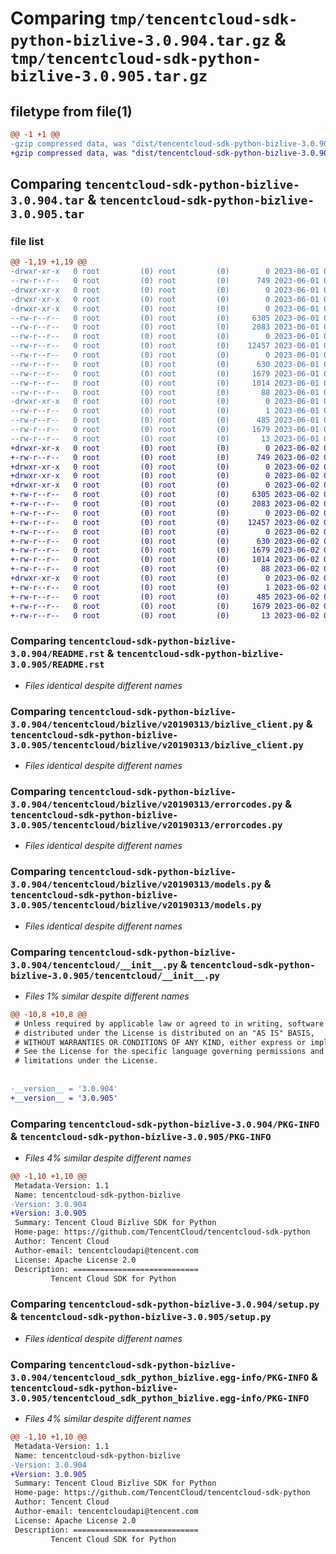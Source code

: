 # Comparing `tmp/tencentcloud-sdk-python-bizlive-3.0.904.tar.gz` & `tmp/tencentcloud-sdk-python-bizlive-3.0.905.tar.gz`

## filetype from file(1)

```diff
@@ -1 +1 @@
-gzip compressed data, was "dist/tencentcloud-sdk-python-bizlive-3.0.904.tar", last modified: Thu Jun  1 02:26:46 2023, max compression
+gzip compressed data, was "dist/tencentcloud-sdk-python-bizlive-3.0.905.tar", last modified: Fri Jun  2 00:20:56 2023, max compression
```

## Comparing `tencentcloud-sdk-python-bizlive-3.0.904.tar` & `tencentcloud-sdk-python-bizlive-3.0.905.tar`

### file list

```diff
@@ -1,19 +1,19 @@
-drwxr-xr-x   0 root         (0) root         (0)        0 2023-06-01 02:26:46.000000 tencentcloud-sdk-python-bizlive-3.0.904/
--rw-r--r--   0 root         (0) root         (0)      749 2023-06-01 02:26:46.000000 tencentcloud-sdk-python-bizlive-3.0.904/README.rst
-drwxr-xr-x   0 root         (0) root         (0)        0 2023-06-01 02:26:46.000000 tencentcloud-sdk-python-bizlive-3.0.904/tencentcloud/
-drwxr-xr-x   0 root         (0) root         (0)        0 2023-06-01 02:26:46.000000 tencentcloud-sdk-python-bizlive-3.0.904/tencentcloud/bizlive/
-drwxr-xr-x   0 root         (0) root         (0)        0 2023-06-01 02:26:46.000000 tencentcloud-sdk-python-bizlive-3.0.904/tencentcloud/bizlive/v20190313/
--rw-r--r--   0 root         (0) root         (0)     6305 2023-06-01 02:26:46.000000 tencentcloud-sdk-python-bizlive-3.0.904/tencentcloud/bizlive/v20190313/bizlive_client.py
--rw-r--r--   0 root         (0) root         (0)     2083 2023-06-01 02:26:46.000000 tencentcloud-sdk-python-bizlive-3.0.904/tencentcloud/bizlive/v20190313/errorcodes.py
--rw-r--r--   0 root         (0) root         (0)        0 2023-06-01 02:26:46.000000 tencentcloud-sdk-python-bizlive-3.0.904/tencentcloud/bizlive/v20190313/__init__.py
--rw-r--r--   0 root         (0) root         (0)    12457 2023-06-01 02:26:46.000000 tencentcloud-sdk-python-bizlive-3.0.904/tencentcloud/bizlive/v20190313/models.py
--rw-r--r--   0 root         (0) root         (0)        0 2023-06-01 02:26:46.000000 tencentcloud-sdk-python-bizlive-3.0.904/tencentcloud/bizlive/__init__.py
--rw-r--r--   0 root         (0) root         (0)      630 2023-06-01 02:26:46.000000 tencentcloud-sdk-python-bizlive-3.0.904/tencentcloud/__init__.py
--rw-r--r--   0 root         (0) root         (0)     1679 2023-06-01 02:26:46.000000 tencentcloud-sdk-python-bizlive-3.0.904/PKG-INFO
--rw-r--r--   0 root         (0) root         (0)     1014 2023-06-01 02:26:46.000000 tencentcloud-sdk-python-bizlive-3.0.904/setup.py
--rw-r--r--   0 root         (0) root         (0)       88 2023-06-01 02:26:46.000000 tencentcloud-sdk-python-bizlive-3.0.904/setup.cfg
-drwxr-xr-x   0 root         (0) root         (0)        0 2023-06-01 02:26:46.000000 tencentcloud-sdk-python-bizlive-3.0.904/tencentcloud_sdk_python_bizlive.egg-info/
--rw-r--r--   0 root         (0) root         (0)        1 2023-06-01 02:26:46.000000 tencentcloud-sdk-python-bizlive-3.0.904/tencentcloud_sdk_python_bizlive.egg-info/dependency_links.txt
--rw-r--r--   0 root         (0) root         (0)      485 2023-06-01 02:26:46.000000 tencentcloud-sdk-python-bizlive-3.0.904/tencentcloud_sdk_python_bizlive.egg-info/SOURCES.txt
--rw-r--r--   0 root         (0) root         (0)     1679 2023-06-01 02:26:46.000000 tencentcloud-sdk-python-bizlive-3.0.904/tencentcloud_sdk_python_bizlive.egg-info/PKG-INFO
--rw-r--r--   0 root         (0) root         (0)       13 2023-06-01 02:26:46.000000 tencentcloud-sdk-python-bizlive-3.0.904/tencentcloud_sdk_python_bizlive.egg-info/top_level.txt
+drwxr-xr-x   0 root         (0) root         (0)        0 2023-06-02 00:20:56.000000 tencentcloud-sdk-python-bizlive-3.0.905/
+-rw-r--r--   0 root         (0) root         (0)      749 2023-06-02 00:20:55.000000 tencentcloud-sdk-python-bizlive-3.0.905/README.rst
+drwxr-xr-x   0 root         (0) root         (0)        0 2023-06-02 00:20:56.000000 tencentcloud-sdk-python-bizlive-3.0.905/tencentcloud/
+drwxr-xr-x   0 root         (0) root         (0)        0 2023-06-02 00:20:56.000000 tencentcloud-sdk-python-bizlive-3.0.905/tencentcloud/bizlive/
+drwxr-xr-x   0 root         (0) root         (0)        0 2023-06-02 00:20:56.000000 tencentcloud-sdk-python-bizlive-3.0.905/tencentcloud/bizlive/v20190313/
+-rw-r--r--   0 root         (0) root         (0)     6305 2023-06-02 00:20:55.000000 tencentcloud-sdk-python-bizlive-3.0.905/tencentcloud/bizlive/v20190313/bizlive_client.py
+-rw-r--r--   0 root         (0) root         (0)     2083 2023-06-02 00:20:55.000000 tencentcloud-sdk-python-bizlive-3.0.905/tencentcloud/bizlive/v20190313/errorcodes.py
+-rw-r--r--   0 root         (0) root         (0)        0 2023-06-02 00:20:55.000000 tencentcloud-sdk-python-bizlive-3.0.905/tencentcloud/bizlive/v20190313/__init__.py
+-rw-r--r--   0 root         (0) root         (0)    12457 2023-06-02 00:20:55.000000 tencentcloud-sdk-python-bizlive-3.0.905/tencentcloud/bizlive/v20190313/models.py
+-rw-r--r--   0 root         (0) root         (0)        0 2023-06-02 00:20:55.000000 tencentcloud-sdk-python-bizlive-3.0.905/tencentcloud/bizlive/__init__.py
+-rw-r--r--   0 root         (0) root         (0)      630 2023-06-02 00:20:55.000000 tencentcloud-sdk-python-bizlive-3.0.905/tencentcloud/__init__.py
+-rw-r--r--   0 root         (0) root         (0)     1679 2023-06-02 00:20:56.000000 tencentcloud-sdk-python-bizlive-3.0.905/PKG-INFO
+-rw-r--r--   0 root         (0) root         (0)     1014 2023-06-02 00:20:55.000000 tencentcloud-sdk-python-bizlive-3.0.905/setup.py
+-rw-r--r--   0 root         (0) root         (0)       88 2023-06-02 00:20:56.000000 tencentcloud-sdk-python-bizlive-3.0.905/setup.cfg
+drwxr-xr-x   0 root         (0) root         (0)        0 2023-06-02 00:20:56.000000 tencentcloud-sdk-python-bizlive-3.0.905/tencentcloud_sdk_python_bizlive.egg-info/
+-rw-r--r--   0 root         (0) root         (0)        1 2023-06-02 00:20:55.000000 tencentcloud-sdk-python-bizlive-3.0.905/tencentcloud_sdk_python_bizlive.egg-info/dependency_links.txt
+-rw-r--r--   0 root         (0) root         (0)      485 2023-06-02 00:20:56.000000 tencentcloud-sdk-python-bizlive-3.0.905/tencentcloud_sdk_python_bizlive.egg-info/SOURCES.txt
+-rw-r--r--   0 root         (0) root         (0)     1679 2023-06-02 00:20:55.000000 tencentcloud-sdk-python-bizlive-3.0.905/tencentcloud_sdk_python_bizlive.egg-info/PKG-INFO
+-rw-r--r--   0 root         (0) root         (0)       13 2023-06-02 00:20:55.000000 tencentcloud-sdk-python-bizlive-3.0.905/tencentcloud_sdk_python_bizlive.egg-info/top_level.txt
```

### Comparing `tencentcloud-sdk-python-bizlive-3.0.904/README.rst` & `tencentcloud-sdk-python-bizlive-3.0.905/README.rst`

 * *Files identical despite different names*

### Comparing `tencentcloud-sdk-python-bizlive-3.0.904/tencentcloud/bizlive/v20190313/bizlive_client.py` & `tencentcloud-sdk-python-bizlive-3.0.905/tencentcloud/bizlive/v20190313/bizlive_client.py`

 * *Files identical despite different names*

### Comparing `tencentcloud-sdk-python-bizlive-3.0.904/tencentcloud/bizlive/v20190313/errorcodes.py` & `tencentcloud-sdk-python-bizlive-3.0.905/tencentcloud/bizlive/v20190313/errorcodes.py`

 * *Files identical despite different names*

### Comparing `tencentcloud-sdk-python-bizlive-3.0.904/tencentcloud/bizlive/v20190313/models.py` & `tencentcloud-sdk-python-bizlive-3.0.905/tencentcloud/bizlive/v20190313/models.py`

 * *Files identical despite different names*

### Comparing `tencentcloud-sdk-python-bizlive-3.0.904/tencentcloud/__init__.py` & `tencentcloud-sdk-python-bizlive-3.0.905/tencentcloud/__init__.py`

 * *Files 1% similar despite different names*

```diff
@@ -10,8 +10,8 @@
 # Unless required by applicable law or agreed to in writing, software
 # distributed under the License is distributed on an "AS IS" BASIS,
 # WITHOUT WARRANTIES OR CONDITIONS OF ANY KIND, either express or implied.
 # See the License for the specific language governing permissions and
 # limitations under the License.
 
 
-__version__ = '3.0.904'
+__version__ = '3.0.905'
```

### Comparing `tencentcloud-sdk-python-bizlive-3.0.904/PKG-INFO` & `tencentcloud-sdk-python-bizlive-3.0.905/PKG-INFO`

 * *Files 4% similar despite different names*

```diff
@@ -1,10 +1,10 @@
 Metadata-Version: 1.1
 Name: tencentcloud-sdk-python-bizlive
-Version: 3.0.904
+Version: 3.0.905
 Summary: Tencent Cloud Bizlive SDK for Python
 Home-page: https://github.com/TencentCloud/tencentcloud-sdk-python
 Author: Tencent Cloud
 Author-email: tencentcloudapi@tencent.com
 License: Apache License 2.0
 Description: ============================
         Tencent Cloud SDK for Python
```

### Comparing `tencentcloud-sdk-python-bizlive-3.0.904/setup.py` & `tencentcloud-sdk-python-bizlive-3.0.905/setup.py`

 * *Files identical despite different names*

### Comparing `tencentcloud-sdk-python-bizlive-3.0.904/tencentcloud_sdk_python_bizlive.egg-info/PKG-INFO` & `tencentcloud-sdk-python-bizlive-3.0.905/tencentcloud_sdk_python_bizlive.egg-info/PKG-INFO`

 * *Files 4% similar despite different names*

```diff
@@ -1,10 +1,10 @@
 Metadata-Version: 1.1
 Name: tencentcloud-sdk-python-bizlive
-Version: 3.0.904
+Version: 3.0.905
 Summary: Tencent Cloud Bizlive SDK for Python
 Home-page: https://github.com/TencentCloud/tencentcloud-sdk-python
 Author: Tencent Cloud
 Author-email: tencentcloudapi@tencent.com
 License: Apache License 2.0
 Description: ============================
         Tencent Cloud SDK for Python
```

